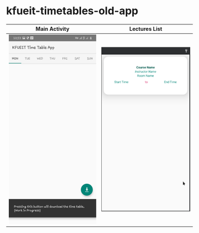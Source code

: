 # kfueit-timetables-old-app
| Main Activity  | Lectures List  |
|---- |----- |
| <img src="screenshots/main_activity.png" alt="drawing" width="512"/> | <img src="screenshots/lectures.png" alt="drawing" width="512"/> |
